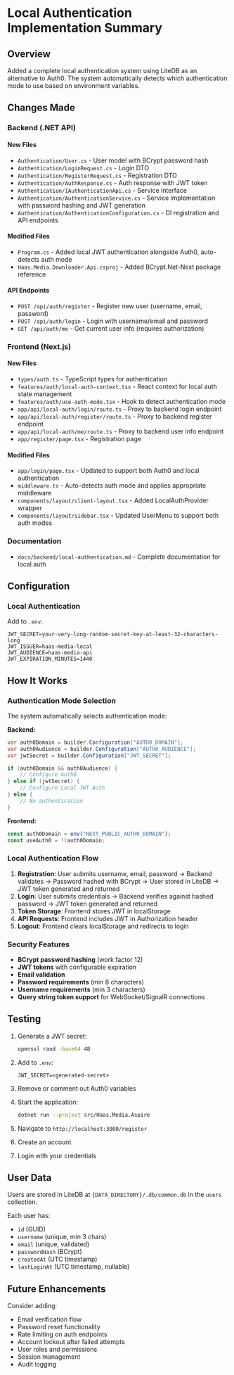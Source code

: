 # Local Authentication Implementation Summary

## Overview

Added a complete local authentication system using LiteDB as an alternative to Auth0. The system automatically detects which authentication mode to use based on environment variables.

## Changes Made

### Backend (.NET API)

#### New Files
- `Authentication/User.cs` - User model with BCrypt password hash
- `Authentication/LoginRequest.cs` - Login DTO
- `Authentication/RegisterRequest.cs` - Registration DTO  
- `Authentication/AuthResponse.cs` - Auth response with JWT token
- `Authentication/IAuthenticationApi.cs` - Service interface
- `Authentication/AuthenticationService.cs` - Service implementation with password hashing and JWT generation
- `Authentication/AuthenticationConfiguration.cs` - DI registration and API endpoints

#### Modified Files
- `Program.cs` - Added local JWT authentication alongside Auth0, auto-detects auth mode
- `Haas.Media.Downloader.Api.csproj` - Added BCrypt.Net-Next package reference

#### API Endpoints
- `POST /api/auth/register` - Register new user (username, email, password)
- `POST /api/auth/login` - Login with username/email and password
- `GET /api/auth/me` - Get current user info (requires authorization)

### Frontend (Next.js)

#### New Files
- `types/auth.ts` - TypeScript types for authentication
- `features/auth/local-auth-context.tsx` - React context for local auth state management
- `features/auth/use-auth-mode.tsx` - Hook to detect authentication mode
- `app/api/local-auth/login/route.ts` - Proxy to backend login endpoint
- `app/api/local-auth/register/route.ts` - Proxy to backend register endpoint
- `app/api/local-auth/me/route.ts` - Proxy to backend user info endpoint
- `app/register/page.tsx` - Registration page

#### Modified Files
- `app/login/page.tsx` - Updated to support both Auth0 and local authentication
- `middleware.ts` - Auto-detects auth mode and applies appropriate middleware
- `components/layout/client-layout.tsx` - Added LocalAuthProvider wrapper
- `components/layout/sidebar.tsx` - Updated UserMenu to support both auth modes

### Documentation
- `docs/backend/local-authentication.md` - Complete documentation for local auth

## Configuration

### Local Authentication

Add to `.env`:
```env
JWT_SECRET=your-very-long-random-secret-key-at-least-32-characters-long
JWT_ISSUER=haas-media-local
JWT_AUDIENCE=haas-media-api
JWT_EXPIRATION_MINUTES=1440
```

## How It Works

### Authentication Mode Selection

The system automatically selects authentication mode:

**Backend:**
```csharp
var auth0Domain = builder.Configuration["AUTH0_DOMAIN"];
var auth0Audience = builder.Configuration["AUTH0_AUDIENCE"];
var jwtSecret = builder.Configuration["JWT_SECRET"];

if (auth0Domain && auth0Audience) {
    // Configure Auth0
} else if (jwtSecret) {
    // Configure Local JWT Auth
} else {
    // No authentication
}
```

**Frontend:**
```typescript
const auth0Domain = env("NEXT_PUBLIC_AUTH0_DOMAIN");
const useAuth0 = !!auth0Domain;
```

### Local Authentication Flow

1. **Registration**: User submits username, email, password → Backend validates → Password hashed with BCrypt → User stored in LiteDB → JWT token generated and returned
2. **Login**: User submits credentials → Backend verifies against hashed password → JWT token generated and returned
3. **Token Storage**: Frontend stores JWT in localStorage
4. **API Requests**: Frontend includes JWT in Authorization header
5. **Logout**: Frontend clears localStorage and redirects to login

### Security Features

- **BCrypt password hashing** (work factor 12)
- **JWT tokens** with configurable expiration
- **Email validation**
- **Password requirements** (min 8 characters)
- **Username requirements** (min 3 characters)
- **Query string token support** for WebSocket/SignalR connections

## Testing

1. Generate a JWT secret:
   ```bash
   openssl rand -base64 48
   ```

2. Add to `.env`:
   ```env
   JWT_SECRET=<generated-secret>
   ```

3. Remove or comment out Auth0 variables

4. Start the application:
   ```bash
   dotnet run --project src/Haas.Media.Aspire
   ```

5. Navigate to `http://localhost:3000/register`
6. Create an account
7. Login with your credentials

## User Data

Users are stored in LiteDB at `{DATA_DIRECTORY}/.db/common.db` in the `users` collection.

Each user has:
- `id` (GUID)
- `username` (unique, min 3 chars)
- `email` (unique, validated)
- `passwordHash` (BCrypt)
- `createdAt` (UTC timestamp)
- `lastLoginAt` (UTC timestamp, nullable)

## Future Enhancements

Consider adding:
- Email verification flow
- Password reset functionality
- Rate limiting on auth endpoints
- Account lockout after failed attempts
- User roles and permissions
- Session management
- Audit logging
